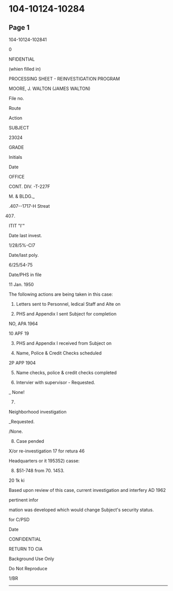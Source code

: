 # 104-10124-10284

## Page 1

104-10124-102841

0

NFIDENTIAL

(whien filled in)

PROCESSING SHEET - REINVESTIGATION PROGRAM

MOORE, J. WALTON (JAMES WALTON)

File no.

Route

Action

SUBJECT

23024

GRADE

Initials

Date

OFFICE

CONT. DIV. -T-227F

M. & BLDG._

.407--1717-H Streat

407.

ITIT "I'"

Date last invest.

1/28/5%-CI7

Date/last poly.

6/25/54-75

Date/PHS in file

11 Jan. 1950

The following actions are being taken in this case:

1. Letters sent to Personnel, ledical Staff and Alte on

2. PHS and Appendix I sent Subject for completion

NO, APA 1964

10 APF 19

3. PHS and Appendix I received from Subject on

4. Name, Police & Credit Checks scheduled

2P APP 1904

5. Name checks, police & credit checks completed

6. Intervier with supervisor - Requested.

_ None!

7.

Neighborhood investigation

_Requested.

/None.

8. Case pended

X/or re-investigation 17 for retura 46

Headquarters or it 195352) casse:

8. $51-748 from 70. 1453.

20 1k ki

Based upon review of this case, current investigation and interfery AD 1962

pertinent infor

mation was developed which would change Subject's security status.

for C/PSD

Date

CONFIDENTIAL

RETURN TO CIA

Background Use Only

Do Not Reproduce

1/BR

---

